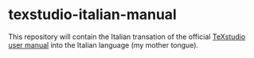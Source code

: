 # texstudio-italian-manual

This repository will contain the Italian transation of the official [TeXstudio user manual](https://htmlpreview.github.io/?https://github.com/texstudio-org/texstudio/master/utilities/manual/usermanual_en.html) into the Italian language (my mother tongue).
